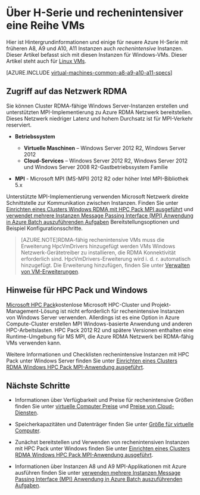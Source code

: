 <properties
 pageTitle="Um rechenintensive VMs mit Windows | Microsoft Azure"
 description="Erhalten Sie Hintergrundinformationen und Hinweise für die Verwendung der Azure H-Serie und A8, A9 A10 und A11 rechenintensive Windows-VMs und cloud"
 services="virtual-machines-windows, cloud-services"
 documentationCenter=""
 authors="dlepow"
 manager="timlt"
 editor=""
 tags="azure-resource-manager,azure-service-management"/>
<tags
ms.service="virtual-machines-windows"
 ms.devlang="na"
 ms.topic="article"
 ms.tgt_pltfrm="vm-windows"
 ms.workload="infrastructure-services"
 ms.date="09/21/2016"
 ms.author="danlep"/>

# <a name="about-h-series-and-compute-intensive-a-series-vms"></a>Über H-Serie und rechenintensiver eine Reihe VMs

Hier ist Hintergrundinformationen und einige für neuere Azure H-Serie mit früheren A8, A9 und A10, A11 Instanzen auch *rechenintensive* Instanzen. Dieser Artikel befasst sich mit diesen Instanzen für Windows-VMs. Dieser Artikel steht auch für [Linux VMs](virtual-machines-linux-a8-a9-a10-a11-specs.md).


[AZURE.INCLUDE [virtual-machines-common-a8-a9-a10-a11-specs](../../includes/virtual-machines-common-a8-a9-a10-a11-specs.md)]

## <a name="access-to-the-rdma-network"></a>Zugriff auf das Netzwerk RDMA

Sie können Cluster RDMA-fähige Windows Server-Instanzen erstellen und unterstützten MPI-Implementierung zu Azure RDMA Netzwerk bereitstellen. Dieses Netzwerk niedriger Latenz und hohem Durchsatz ist für MPI-Verkehr reserviert.

* **Betriebssystem**
    * **Virtuelle Maschinen** – Windows Server 2012 R2, Windows Server 2012
    * **Cloud-Services** – Windows Server 2012 R2, Windows Server 2012 und Windows Server 2008 R2-Gastbetriebssystem Familie

* **MPI** - Microsoft MPI (MS-MPI) 2012 R2 oder höher Intel MPI-Bibliothek 5.x

Unterstützte MPI-Implementierung verwenden Microsoft Netzwerk direkte Schnittstelle zur Kommunikation zwischen Instanzen. Finden Sie unter [Einrichten eines Clusters Windows RDMA mit HPC Pack MPI ausgeführt](virtual-machines-windows-classic-hpcpack-rdma-cluster.md) und [verwendet mehrere Instanzen Message Passing Interface (MPI) Anwendung in Azure Batch auszuführenden Aufgaben](../batch/batch-mpi.md) Bereitstellungsoptionen und Beispiel Konfigurationsschritte.


>[AZURE.NOTE]RDMA-fähig rechenintensive VMs muss die Erweiterung HpcVmDrivers hinzugefügt werden VMs Windows Netzwerk-Gerätetreiber zu installieren, die RDMA Konnektivität erforderlich sind. HpcVmDrivers-Erweiterung wird i. d. r. automatisch hinzugefügt. Die Erweiterung hinzufügen, finden Sie unter [Verwalten von VM-Erweiterungen](virtual-machines-windows-classic-manage-extensions.md).

## <a name="considerations-for-hpc-pack-and-windows"></a>Hinweise für HPC Pack und Windows

[Microsoft HPC Pack](https://technet.microsoft.com/library/jj899572.aspx)kostenlose Microsoft HPC-Cluster und Projekt-Management-Lösung ist nicht erforderlich für rechenintensive Instanzen von Windows Server verwenden. Allerdings ist es eine Option in Azure Compute-Cluster erstellen MPI Windows-basierte Anwendung und anderen HPC-Arbeitslasten. HPC Pack 2012 R2 und spätere Versionen enthalten eine Runtime-Umgebung für MS MPI, die Azure RDMA Netzwerk bei RDMA-fähig VMs verwenden kann.

Weitere Informationen und Checklisten rechenintensive Instanzen mit HPC Pack unter Windows Server finden Sie unter [Einrichten eines Clusters RDMA Windows HPC Pack MPI-Anwendung ausgeführt](virtual-machines-windows-classic-hpcpack-rdma-cluster.md).




## <a name="next-steps"></a>Nächste Schritte

* Informationen über Verfügbarkeit und Preise für rechenintensive Größen finden Sie unter [virtuelle Computer Preise](https://azure.microsoft.com/pricing/details/virtual-machines/#Windows) und [Preise von Cloud-Diensten](https://azure.microsoft.com/pricing/details/cloud-services/).

* Speicherkapazitäten und Datenträger finden Sie unter [Größe für virtuelle Computer](virtual-machines-linux-sizes.md).

* Zunächst bereitstellen und Verwenden von rechenintensiven Instanzen mit HPC Pack unter Windows finden Sie unter [Einrichten eines Clusters RDMA Windows HPC Pack MPI-Anwendung ausgeführt](virtual-machines-windows-classic-hpcpack-rdma-cluster.md).

* Informationen über Instanzen A8 und A9 MPI-Applikationen mit Azure ausführen finden Sie unter [verwenden mehrere Instanzen Message Passing Interface (MPI) Anwendung in Azure Batch auszuführenden Aufgaben](../batch/batch-mpi.md).
